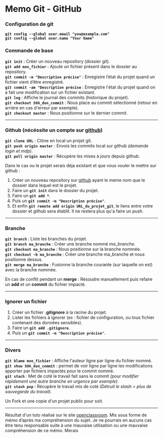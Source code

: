 # Memo Git - GitHub #

### Configuration de git ###
**`git config --global user.email "you@example.com"`**  
**`git config --global user.name "Your Name"`**  

### Commande de base ###
**`git init`** :  Créer un nouveau repository (dossier git).  
**`git add mon_fichier`** : Ajoute un fichier présent dans le dossier au repository.  
**`git commit -m "Description précise"`** : Enregistre l’état du projet quand un fichier vient d’être enregistré.  
**`git commit -am "Description précise`** : Enregistre l'état du projet quand on a fait une modification sur un fichier existant.  
**`git log`** : Affiche le journal des commits (historique du projet).  
**`git checkout SHA_dun_commit`** : Nous place au commit sélectionné (retour en arrière en cas d'erreur par exemple).  
**`git checkout master`** : Nous positionne sur le dernier commit.  

**********************************************************************************************************************************
### Github (nécéssite un compte sur [github](https://github.com/)) ###
**`git clone URL`** : Clône en local un projet git.  
**`git push origin master`** : Envois les commits local sur github *(demande login et mdp)*.  
**`git pull origin master`** : Récupère les mises à jours depuis github.  

Dans le cas ou le projet serais déja existant et que vous vouler le mettre sur github : 
1. Créer un nouveau repository sur [github](https://github.com/) ayant le meme nom que le dossier dans lequel est le projet.
2. Faire un **`git init`** dans le dossier du projet.
3. Faire un **`git add *`**.
4. Puis un **`git commit -m "Description précise"`**.
5. Et enfin **`git remote add origin URL_du_projet_git`**, le liens entre votre dossier et github sera établit. Il ne restera plus qu'a faire un push.

**********************************************************************************************************************************
### Branche ###
**`git branch`** : Liste les branches du projet.  
**`git branch ma_branche`** : Créer une branche nommé *ma_branche*.  
**`git checkout ma_branche`** : Nous positionne sur la branche nommée.  
**`git checkout -b ma_branche`** : Créer une branche ma_branche et nous positionne dessus.  
**`git merge ma_branche`** : Fusionne la branche courante (sur laquelle on est) avec la branche nommée.  

En cas de conflit pendant un **merge** : Résoudre manuellement puis refaire un **add** et un **commit** du fichier impacté.  

**********************************************************************************************************************************
###  Ignorer un fichier ###
1. Créer un fichier **.gitignore** à la racine du projet.   
2. Lister les fichiers à ignorer (ex : fichier de configuration, ou tous fichier contenant des données sensibles).  
3. Faire un **`git add .gitignore`**.  
4. Puis un **`git commit -m "Description précise"`**.  

**********************************************************************************************************************************
### Divers ###
**`git blame mon_fichier`** : Affiche l'auteur ligne par ligne du fichier nommé.  
**`git show SHA_dun_commit`** : permet de voir ligne par ligne les modifications apporter par fichiers impactés pour le commit nommé.  
**`git stach`** : Met de coté le travail fait sans le commit *(pour modifier rapidement une autre branche en urgence par exemple)*.  
**`git stash pop`** : Récupère le travail mis de coté *(Détruit le stash = plus de sauvegarde du travail)*.  

Un Fork et une copie d'un projet public pour soit.  

****************************************************************************************************************
Résultat d'un tuto réalisé sur le site [openclassroom](https://openclassrooms.com/). Mis sous forme de mémo d’après ma compréhension du sujet. Je ne pourrais en aucuns cas être tenu responsable suite à une mauvaise utilisation ou une mauvaise compréhension de ce mémo.
Merais
